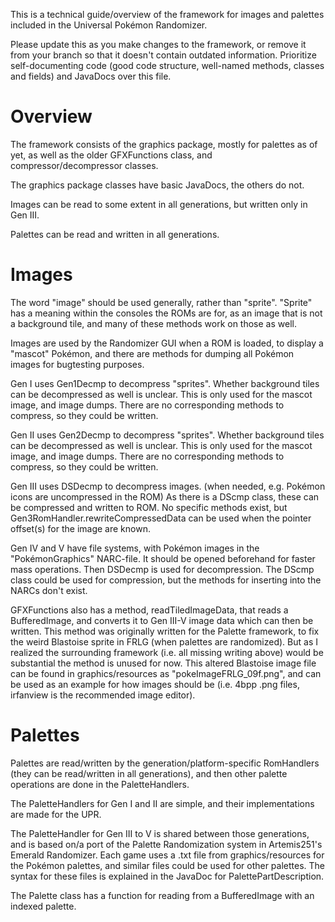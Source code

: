 This is a technical guide/overview of the framework for images and palettes included in
the Universal Pokémon Randomizer. 

Please update this as you make changes to the framework, or remove it from your branch 
so that it doesn't contain outdated information. Prioritize self-documenting code (good code structure, 
well-named methods, classes and fields) and JavaDocs over this file.

# Overview

The framework consists of the graphics package, mostly for palettes as of yet,
as well as the older GFXFunctions class, and compressor/decompressor classes.

The graphics package classes have basic JavaDocs, the others do not.

Images can be read to some extent in all generations, but written only in Gen III. 

Palettes can be read and written in all generations.

# Images

The word "image" should be used generally, rather than "sprite". "Sprite" has a meaning within 
the consoles the ROMs are for, as an image that is not a background tile, and many of these methods 
work on those as well.

Images are used by the Randomizer GUI when a ROM is loaded, to display a "mascot" Pokémon, 
and there are methods for dumping all Pokémon images for bugtesting purposes.

Gen I uses Gen1Decmp to decompress "sprites". Whether background tiles can be decompressed as well is unclear.
This is only used for the mascot image, and image dumps. There are no corresponding methods to compress, 
so they could be written.

Gen II uses Gen2Decmp to decompress "sprites". Whether background tiles can be decompressed as well is unclear.
This is only used for the mascot image, and image dumps. There are no corresponding methods to compress, 
so they could be written.

Gen III uses DSDecmp to decompress images. (when needed, e.g. Pokémon icons are uncompressed in the ROM)
As there is a DScmp class, these can be compressed and written to ROM. No specific methods exist,
but Gen3RomHandler.rewriteCompressedData can be used when the pointer offset(s) for the image are known.
 
Gen IV and V have file systems, with Pokémon images in the "PokémonGraphics" NARC-file. It should be opened 
beforehand for faster mass operations. Then DSDecmp is used for decompression. The DScmp class 
could be used for compression, but the methods for inserting into the NARCs don't exist.

GFXFunctions also has a method, readTiledImageData, that reads a BufferedImage, and converts it to Gen III-V 
image data which can then be written. This method was originally written for the Palette framework, 
to fix the weird Blastoise sprite in FRLG (when palettes are randomized). But as I realized the 
surrounding framework (i.e. all missing writing above) would be substantial the method is unused for now.
This altered Blastoise image file can be found in graphics/resources as "pokeImageFRLG_09f.png", 
and can be used as an example for how images should be (i.e. 4bpp .png files, irfanview is the recommended image editor).


# Palettes
Palettes are read/written by the generation/platform-specific RomHandlers (they can be read/written in all generations), 
and then other palette operations are done in the PaletteHandlers.

The PaletteHandlers for Gen I and II are simple, and their implementations are made for the UPR.

The PaletteHandler for Gen III to V is shared between those generations, and is based on/a port of the 
Palette Randomization system in Artemis251's Emerald Randomizer.
Each game uses a .txt file from graphics/resources for the Pokémon palettes, 
and similar files could be used for other palettes. 
The syntax for these files is explained in the JavaDoc for PalettePartDescription. 

The Palette class has a function for reading from a BufferedImage with an indexed palette. 